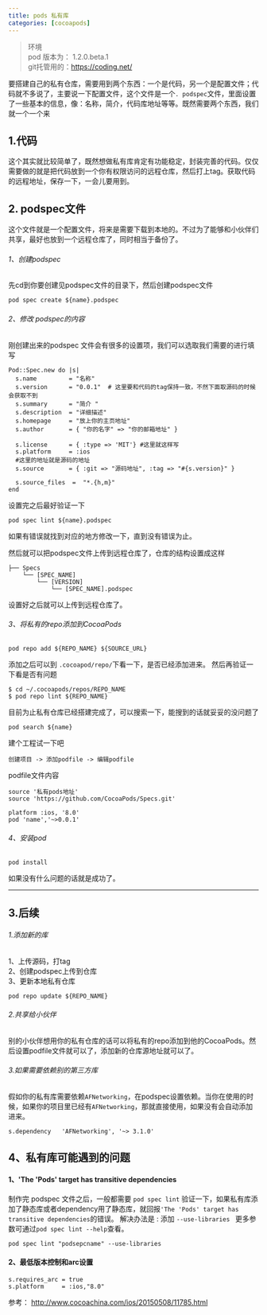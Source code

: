 ```yaml
---
title: pods 私有库
categories: [cocoapods]
---
```


>  环境  
pod 版本为：  1.2.0.beta.1  
git托管用的：https://coding.net/  

要搭建自己的私有仓库，需要用到两个东西：一个是代码，另一个是配置文件；代码就不多说了，主要说一下配置文件，这个文件是一个```. podspec```文件，里面设置了一些基本的信息，像：名称，简介，代码库地址等等。既然需要两个东西，我们就一个一个来
## 1.代码
这个其实就比较简单了，既然想做私有库肯定有功能稳定，封装完善的代码。仅仅需要做的就是把代码放到一个你有权限访问的远程仓库，然后打上tag。获取代码的远程地址，保存一下，一会儿要用到。
## 2. podspec文件
这个文件就是一个配置文件，将来是需要下载到本地的。不过为了能够和小伙伴们共享，最好也放到一个远程仓库了，同时相当于备份了。

###### 1、创建podspec
先cd到你要创建见podspec文件的目录下，然后创建podspec文件
```
pod spec create ${name}.podspec
```
###### 2、修改 podspec的内容
刚创建出来的podspec 文件会有很多的设置项，我们可以选取我们需要的进行填写
```
Pod::Spec.new do |s|
  s.name         = "名称"
  s.version      = "0.0.1"  # 这里要和代码的tag保持一致，不然下面取源码的时候会获取不到
  s.summary      = "简介 "
  s.description  = "详细描述"
  s.homepage     = "放上你的主页地址"
  s.author       = { "你的名字" => "你的邮箱地址" }

  s.license      = { :type => 'MIT'} #这里就这样写
  s.platform     = :ios
  #这里的地址就是源码的地址
  s.source       = { :git => "源码地址", :tag => "#{s.version}" }

  s.source_files  =  "*.{h,m}"
end

```
设置完之后最好验证一下
```
pod spec lint ${name}.podspec
```

如果有错误就找到对应的地方修改一下，直到没有错误为止。

然后就可以把podspec文件上传到远程仓库了，仓库的结构设置成这样
```
├── Specs  
    └── [SPEC_NAME]  
        └── [VERSION]  
            └── [SPEC_NAME].podspec
```
设置好之后就可以上传到远程仓库了。

###### 3、将私有的repo添加到CocoaPods
```
pod repo add ${REPO_NAME} ${SOURCE_URL}
```

添加之后可以到 ```.cocoapod/repo/```下看一下，是否已经添加进来。
然后再验证一下看是否有问题
```
$ cd ~/.cocoapods/repos/REPO_NAME  
$ pod repo lint ${REPO_NAME}
```

目前为止私有仓库已经搭建完成了，可以搜索一下，能搜到的话就妥妥的没问题了
```
pod search ${name}
```
建个工程试一下吧
```
创建项目 -> 添加podfile -> 编辑podfile
```
podfile文件内容
```
source '私有pods地址'
source 'https://github.com/CocoaPods/Specs.git'

platform :ios, '8.0'
pod 'name','~>0.0.1'

```
###### 4、安装pod
```
pod install
```
如果没有什么问题的话就是成功了。

---

## 3.后续
###### 1.添加新的库
1、上传源码，打tag  
2、创建podspec上传到仓库  
3、更新本地私有仓库  

```
pod repo update ${REPO_NAME}
```
###### 2.共享给小伙伴
别的小伙伴想用你的私有仓库的话可以将私有的repo添加到他的CocoaPods。然后设置podfile文件就可以了，添加新的仓库源地址就可以了。

###### 3.如果需要依赖别的第三方库
假如你的私有库需要依赖```AFNetworking```，在podspec设置依赖。当你在使用的时候，如果你的项目里已经有```AFNetworking```，那就直接使用，如果没有会自动添加进来。
```
s.dependency   'AFNetworking', '~> 3.1.0'
```

## 4、私有库可能遇到的问题
#### 1、'The 'Pods' target has transitive dependencies
制作完 podspec 文件之后，一般都需要 `pod spec lint` 验证一下，如果私有库添加了静态库或者dependency用了静态库，就回报`'The 'Pods' target has transitive dependencies`的错误。
解决办法是 : 添加 `--use-libraries ` 更多参数可通过`pod spec lint --help`查看。

````
pod spec lint "podsepcname" --use-libraries
````

#### 2、最低版本控制和arc设置

```
s.requires_arc = true
s.platform     = :ios,"8.0"
```


参考：
http://www.cocoachina.com/ios/20150508/11785.html
